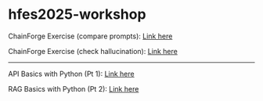 # hfes2025-workshop

ChainForge Exercise (compare prompts): [Link here](https://chainforge.ai/play/?f=3dw2h6x2ydq80)

ChainForge Exercise (check hallucination): [Link here](https://chainforge.ai/play/?f=15kfi53m48q34)

------
API Basics with Python (Pt 1): [Link here](https://colab.research.google.com/drive/15R-hkuZQtyla96ZuuMvOWrjNND9ASDoO?usp=sharing)

RAG Basics with Python (Pt 2): [Link here](https://colab.research.google.com/drive/1yca6WHGDih-diuSzVirehRrZMqgNnvj9?usp=sharing)
